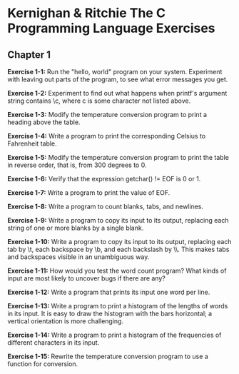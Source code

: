 # Kernighan & Ritchie The C Programming Language Exercises

## Chapter 1

**Exercise 1-1:** Run the "hello, world" program on your system. Experiment with
leaving out parts of the program, to see what error messages you get.

**Exercise 1-2:** Experiment to find out what happens when printf's argument string
contains \c, where c is some character not listed above.

**Exercise 1-3:** Modify the temperature conversion program to print a heading
above the table.

**Exercise 1-4:** Write a program to print the corresponding Celsius to Fahrenheit
table.

**Exercise 1-5:** Modify the temperature conversion program to print the table in
reverse order, that is, from 300 degrees to 0.

**Exercise 1-6:** Verify that the expression getchar() != EOF is 0 or 1.

**Exercise 1-7:** Write a program to print the value of EOF.

**Exercise 1-8:** Write a program to count blanks, tabs, and newlines.

**Exercise 1-9:** Write a program to copy its input to its output, replacing each
string of one or more blanks by a single blank.

**Exercise 1-10:** Write a program to copy its input to its output, replacing each
tab by \t, each backspace by \b, and each backslash by \\\\. This makes tabs and
backspaces visible in an unambiguous way.

**Exercise 1-11:** How would you test the word count program? What kinds of input
are most likely to uncover bugs if there are any?

**Exercise 1-12:** Write a program that prints its input one word per line.

**Exercise 1-13:** Write a program to print a histogram of the lengths of words in
its input. It is easy to draw the histogram with the bars horizontal; a
vertical orientation is more challenging.

**Exercise 1-14:** Write a program to print a histogram of the frequencies of
different characters in its input.

**Exercise 1-15:** Rewrite the temperature conversion program to use a function for
conversion.
